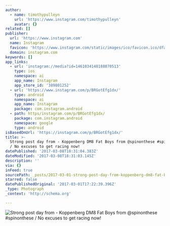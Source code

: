 ```yaml
---
author:
  - name: timothypulleyn
    url: 'https://www.instagram.com/timothypulleyn'
    avatar: {}
related: []
publisher:
  url: 'https://www.instagram.com'
  name: Instagram
  favicon: 'https://www.instagram.com/static/images/ico/favicon.ico/dfa85bb1fd63.ico'
  domain: instagram.com
keywords: []
app_links:
  - url: 'instagram://media?id=1461034148188870513'
    type: ios
    namespace: ai
    app_name: Instagram
    app_store_id: '389801252'
  - url: 'https://www.instagram.com/p/BRGotEfg1dx/'
    type: android
    namespace: ai
    app_name: Instagram
    package: com.instagram.android
  - path: https/instagram.com/p/BRGotEfg1dx/
    package: com.instagram.android
    namespace: google
    type: android
isBasedOnUrl: 'https://instagram.com/p/BRGotEfg1dx/'
title: >-
  Strong post day from - Koppenberg DM8 Fat Boys from @spinonthese #spinonthese
  / No excuses to get racing now!
datePublished: '2017-03-08T18:31:04.383Z'
dateModified: '2017-03-08T18:31:03.145Z'
description: ''
via: {}
inFeed: true
sourcePath: _posts/2017-03-01-strong-post-day-from-koppenberg-dm8-fat-boys-from-spinont.md
starred: false
datePublishedOriginal: '2017-03-01T17:22:39.396Z'
_type: Photograph
_context: 'http://schema.org'

---
```

![Strong post day from - Koppenberg DM8 Fat Boys from @spinonthese #spinonthese / No excuses to get racing now!](https://scontent.cdninstagram.com/t51.2885-15/s640x640/sh0.08/e35/16790219_250181915387510_4202456840065253376_n.jpg)